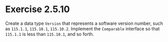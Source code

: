 # Exercise 2.5.10

Create a data type `Version` that represents a software version number, such as
`115.1.1`, `115.10.1`, `115.10.2`. Implement the `Comparable` interface so that
`115.1.1` is less than `115.10.1`, and so forth.